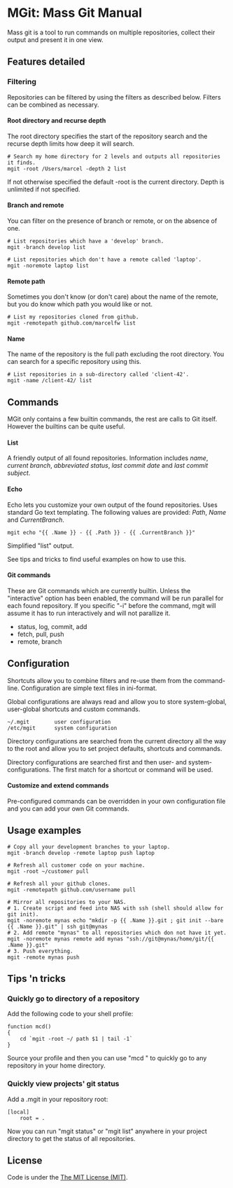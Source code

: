 MGit: Mass Git Manual
=====================

Mass git is a tool to run commands on multiple repositories, collect their output and present it in one view.


Features detailed
-----------------

### Filtering

Repositories can be filtered by using the filters as described below. Filters can be combined as necessary.

#### Root directory and recurse depth

The root directory specifies the start of the repository search and the recurse depth limits how deep it will search.

    # Search my home directory for 2 levels and outputs all repositories it finds.
    mgit -root /Users/marcel -depth 2 list

If not otherwise specified the default -root is the current directory. Depth is unlimited if not specified.

#### Branch and remote

You can filter on the presence of branch or remote, or on the absence of one.

    # List repositories which have a 'develop' branch.
    mgit -branch develop list

    # List repositories which don't have a remote called 'laptop'.
    mgit -noremote laptop list

#### Remote path

Sometimes you don't know (or don't care) about the name of the remote, but you do know which path you would like
or not.

    # List my repositories cloned from github.
    mgit -remotepath github.com/marcelfw list

#### Name

The name of the repository is the full path excluding the root directory. You can search for a specific repository
using this.

    # List repositories in a sub-directory called 'client-42'.
    mgit -name /client-42/ list


Commands
--------

MGit only contains a few builtin commands, the rest are calls to Git itself. However the builtins can be quite useful.


#### List

A friendly output of all found repositories. Information includes _name_, _current branch_, _abbreviated status_,
_last commit date_ and _last commit subject_.

#### Echo

Echo lets you customize your own output of the found repositories. Uses standard Go text templating.
The following values are provided: _Path_, _Name_ and _CurrentBranch_.

    mgit echo "{{ .Name }} - {{ .Path }} - {{ .CurrentBranch }}"

Simplified "list" output.

See tips and tricks to find useful examples on how to use this.

#### Git commands

These are Git commands which are currently builtin. Unless the "interactive" option has been enabled, the command
will be run parallel for each found repository.
If you specific "-i" before the command, mgit will assume it has to run interactively and will not parallize it.

* status, log, commit, add
* fetch, pull, push
* remote, branch


Configuration
-------------

Shortcuts allow you to combine filters and re-use them from the command-line.
Configuration are simple text files in ini-format.

Global configurations are always read and allow you to store system-global, user-global shortcuts and custom commands.

    ~/.mgit        user configuration
    /etc/mgit      system configuration

Directory configurations are searched from the current directory all the way to the root and allow you to set project defaults, shortcuts
and commands.

Directory configurations are searched first and then user- and system-configurations. The first match for a shortcut or command will be used.


#### Customize and extend commands

Pre-configured commands can be overridden in your own configuration file and you can add your own Git commands.



Usage examples
--------------

    # Copy all your development branches to your laptop.
    mgit -branch develop -remote laptop push laptop

    # Refresh all customer code on your machine.
    mgit -root ~/customer pull

    # Refresh all your github clones.
    mgit -remotepath github.com/username pull

    # Mirror all repositories to your NAS.
    # 1. Create script and feed into NAS with ssh (shell should allow for git init).
    mgit -noremote mynas echo "mkdir -p {{ .Name }}.git ; git init --bare {{ .Name }}.git" | ssh git@mynas
    # 2. Add remote "mynas" to all repositories which don not have it yet.
    mgit -noremote mynas remote add mynas "ssh://git@mynas/home/git/{{ .Name }}.git"
    # 3. Push everything.
    mgit -remote mynas push





Tips 'n tricks
--------------

### Quickly go to directory of a repository

Add the following code to your shell profile:

    function mcd()
    {
        cd `mgit -root ~/ path $1 | tail -1`
    }

Source your profile and then you can use "mcd <part-of-repository-path>" to quickly go to any repository in your home directory.

### Quickly view projects' git status

Add a .mgit in your repository root:

    [local]
        root = .

Now you can run "mgit status" or "mgit list" anywhere in your project directory to get the status of all repositories.


License
-------

Code is under the [The MIT License (MIT)](https://github.com/marcelfw/mgit/tree/master/LICENSE.txt).
